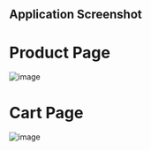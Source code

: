 ## Application Screenshot

# Product Page
![image](https://github.com/user-attachments/assets/9c88c3b7-32b9-4c6d-881e-b6a811c2bd6a)
# Cart Page
![image](https://github.com/user-attachments/assets/939ea6d2-1c28-48b6-acb2-ae067c41f1f9)

